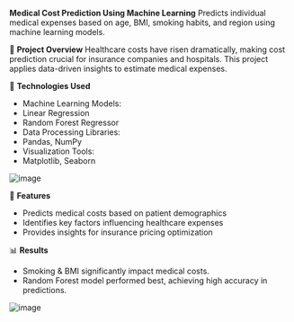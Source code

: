 **Medical Cost Prediction Using Machine Learning**
Predicts individual medical expenses based on age, BMI, smoking habits, and region using machine learning models.

📌 **Project Overview**
Healthcare costs have risen dramatically, making cost prediction crucial for insurance companies and hospitals. This project applies data-driven insights to estimate medical expenses.

🚀 **Technologies Used**
- Machine Learning Models:
- Linear Regression
- Random Forest Regressor
- Data Processing Libraries:
- Pandas, NumPy
- Visualization Tools:
- Matplotlib, Seaborn

![image](https://github.com/user-attachments/assets/f23819ed-d0f2-4703-8d23-0ea044278ca3)



🔹 **Features**
- Predicts medical costs based on patient demographics
- Identifies key factors influencing healthcare expenses
- Provides insights for insurance pricing optimization

📊 **Results**
- Smoking & BMI significantly impact medical costs.
- Random Forest model performed best, achieving high accuracy in predictions.


![image](https://github.com/user-attachments/assets/11c3ef15-90b9-48c0-9b06-8c62bc635585)


